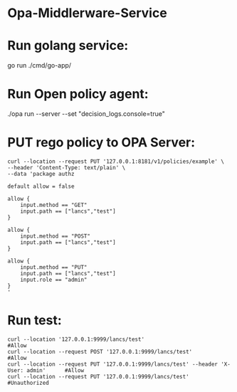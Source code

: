 # Opa-Middlerware-Service

# Run golang service:
go run ./cmd/go-app/

# Run Open policy agent:
./opa run --server --set "decision_logs.console=true"

# PUT rego policy to OPA Server:
```
curl --location --request PUT '127.0.0.1:8181/v1/policies/example' \
--header 'Content-Type: text/plain' \
--data 'package authz

default allow = false

allow {
    input.method == "GET"
    input.path == ["lancs","test"]
}

allow {
    input.method == "POST"
    input.path == ["lancs","test"]
}

allow {
    input.method == "PUT"
    input.path == ["lancs","test"]
    input.role == "admin"
}
'
```
# Run test:
```
curl --location '127.0.0.1:9999/lancs/test'                                             #Allow
curl --location --request POST '127.0.0.1:9999/lancs/test'                              #Allow
curl --location --request PUT '127.0.0.1:9999/lancs/test' --header 'X-User: admin'      #Allow
curl --location --request PUT '127.0.0.1:9999/lancs/test'                               #Unauthorized
```

